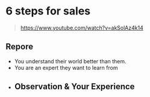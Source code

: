 # 6 steps for sales
> https://www.youtube.com/watch?v=akSolAz4k14

## Repore
- You understand their world better than them.
- You are an expert they want to learn from
- Observation & Your Experience
  - 